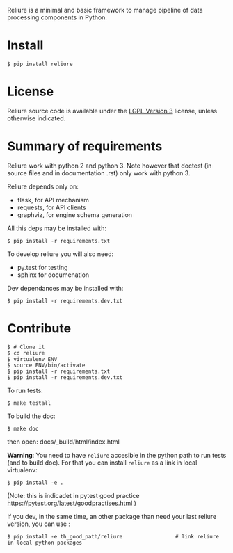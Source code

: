 Reliure is a minimal and basic framework to manage pipeline of data processing
components in Python.


Install
======

    $ pip install reliure

License
=======

Reliure source code is available under the [LGPL Version 3](http://www.gnu.org/licenses/lgpl.txt) license, unless otherwise indicated.


Summary of requirements
======================

Reliure work with python 2 and python 3. Note however that doctest (in source
files and in documentation .rst) only work with python 3.

Reliure depends only on:
* flask, for API mechanism
* requests, for API clients
* graphviz, for engine schema generation

All this deps may be installed with:

    $ pip install -r requirements.txt

To develop reliure you will also need:
* py.test for testing
* sphinx for documenation

Dev dependances may be installed with:

    $ pip install -r requirements.dev.txt

Contribute
==========

    $ # Clone it
    $ cd reliure
    $ virtualenv ENV
    $ source ENV/bin/activate
    $ pip install -r requirements.txt
    $ pip install -r requirements.dev.txt

To run tests:

    $ make testall

To build the doc:

    $ make doc

then open: docs/_build/html/index.html


**Warning**: You need to have `reliure` accesible in the python path to run tests (and to build doc).
For that you can install `reliure` as a link in local virtualenv:

    $ pip install -e .

(Note: this is indicadet in pytest good practice https://pytest.org/latest/goodpractises.html )


If you dev, in the same time, an other package than need your last reliure version, you can use : 

    $ pip install -e th_good_path/reliure                 # link reliure in local python packages
